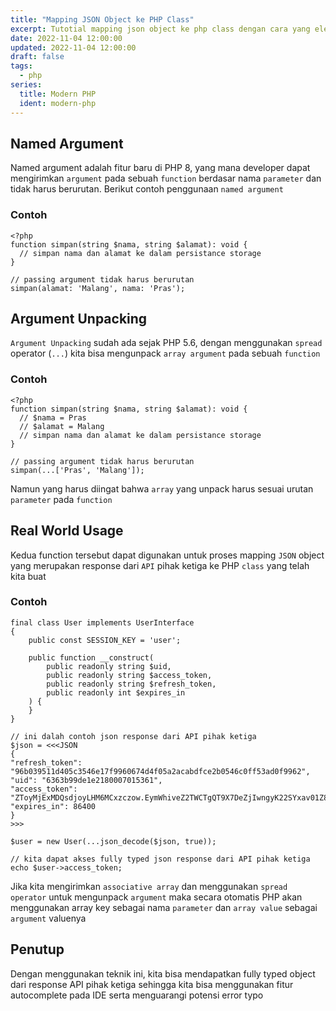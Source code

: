 ```yaml
---
title: "Mapping JSON Object ke PHP Class"
excerpt: Tutotial mapping json object ke php class dengan cara yang elegan menggunakan named argument dan argument unpacking
date: 2022-11-04 12:00:00
updated: 2022-11-04 12:00:00
draft: false
tags:
  - php
series:
  title: Modern PHP
  ident: modern-php
---
```


## Named Argument

Named argument adalah fitur baru di PHP 8, yang mana developer dapat mengirimkan
`argument` pada sebuah `function` berdasar nama `parameter` dan tidak harus
berurutan. Berikut contoh penggunaan `named argument`

### Contoh

```php:func.php
<?php
function simpan(string $nama, string $alamat): void {
  // simpan nama dan alamat ke dalam persistance storage
}

// passing argument tidak harus berurutan
simpan(alamat: 'Malang', nama: 'Pras');
```

## Argument Unpacking

`Argument Unpacking` sudah ada sejak PHP 5.6, dengan menggunakan `spread`
operator (`...`) kita bisa mengunpack `array argument` pada sebuah `function`

### Contoh

```php:func.php
<?php
function simpan(string $nama, string $alamat): void {
  // $nama = Pras
  // $alamat = Malang
  // simpan nama dan alamat ke dalam persistance storage
}

// passing argument tidak harus berurutan
simpan(...['Pras', 'Malang']);
```

Namun yang harus diingat bahwa `array` yang unpack harus sesuai urutan
`parameter` pada `function`

## Real World Usage

Kedua function tersebut dapat digunakan untuk proses mapping `JSON` object yang
merupakan response dari `API` pihak ketiga ke PHP `class` yang telah kita buat

### Contoh

```php:User.php
final class User implements UserInterface
{
    public const SESSION_KEY = 'user';

    public function __construct(
        public readonly string $uid,
        public readonly string $access_token,
        public readonly string $refresh_token,
        public readonly int $expires_in
    ) {
    }
}
```

```php:Api.php
// ini dalah contoh json response dari API pihak ketiga
$json = <<<JSON
{
"refresh_token": "96b039511d405c3546e17f9960674d4f05a2acabdfce2b0546c0ff53ad0f9962",
"uid": "6363b99de1e2180007015361",
"access_token": "ZToyMjExMDQsdjoyLHM6MCxzczow.EymWhiveZ2TWCTgQT9X7DeZjIwngyK22SYxav01Z8Ec",
"expires_in": 86400
}
>>>

$user = new User(...json_decode($json, true));

// kita dapat akses fully typed json response dari API pihak ketiga
echo $user->access_token;
```

Jika kita mengirimkan `associative array` dan menggunakan `spread operator`
untuk mengunpack `argument` maka secara otomatis PHP akan menggunakan array key
sebagai nama `parameter` dan `array value` sebagai `argument` valuenya

## Penutup

Dengan menggunakan teknik ini, kita bisa mendapatkan fully typed object dari
response API pihak ketiga sehingga kita bisa menggunakan fitur autocomplete pada
IDE serta menguarangi potensi error typo
